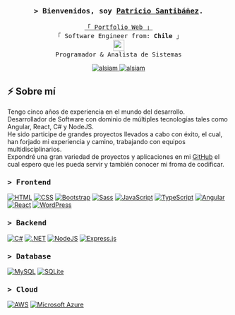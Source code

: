 <!-- Intro  -->
<h3 align="center">
        <samp>&gt; Bienvenidos, soy
                <a target="_blank" href="">Patricio Santibáñez</a>.
        </samp>
</h3>

<p align="center"> 
  <samp>
    <a href="https://www.patriciosantibanezdev.com/">「 Portfolio Web 」</a>
                        <br>
    「 Software Engineer from: <b>Chile</b> 」
    <br>
    <a href="#">
            <img src="https://github.com/user-attachments/assets/dcf4ceae-13f2-48c3-99d1-256573b4fa0a" target="_blank" width="25" />
    </a>
        <br>
          Programador & Analista de Sistemas
          <br>
  </samp>
</p>

<p align="center">
 <a href="https://www.linkedin.com/in/patricio-ignacio-santib%C3%A1%C3%B1ez-gonzalez-69a084197/" target="_blank">
  <img src="https://custom-icon-badges.demolab.com/badge/LinkedIn-0A66C2?logo=linkedin-white&logoColor=fff" alt="alsiam"/>
 </a>
 <a href="https://www.patriciosantibanezdev.com/" target="_blank">
  <img src="https://img.shields.io/badge/Dev.to-0A0A0A?logo=devdotto&logoColor=white" alt="alsiam" />
 </a>
</p>

## ⚡️ Sobre mí

Tengo cinco años de experiencia en el mundo del desarrollo.<br /> 
Desarrollador de Software con dominio de múltiples tecnologías tales como Angular, React, C# y NodeJS.<br />
He sido participe de grandes proyectos llevados a cabo con éxito, el cual, han forjado mi experiencia y camino, trabajando con equipos multidisciplinarios. <br />
Expondré una gran variedad de proyectos y aplicaciones en mi <a href="https://www.github.com/PatricioIgnacio/" target="_blank">GitHub</a> el cual espero que les pueda servir y también conocer mi froma de codificar.

<h3 align="left">
        <samp>&gt; Frontend
        </samp>
</h3>

[![HTML](https://img.shields.io/badge/HTML-%23E34F26.svg?logo=html5&logoColor=white)](#)
[![CSS](https://img.shields.io/badge/CSS-1572B6?logo=css3&logoColor=fff)](#)
[![Bootstrap](https://img.shields.io/badge/Bootstrap-7952B3?logo=bootstrap&logoColor=fff)](#)
[![Sass](https://img.shields.io/badge/Sass-C69?logo=sass&logoColor=fff)](#)
[![JavaScript](https://img.shields.io/badge/JavaScript-F7DF1E?logo=javascript&logoColor=000)](#)
[![TypeScript](https://img.shields.io/badge/TypeScript-3178C6?logo=typescript&logoColor=fff)](#)
[![Angular](https://img.shields.io/badge/Angular-%23DD0031.svg?logo=angular&logoColor=white)](#)
[![React](https://img.shields.io/badge/React-%2320232a.svg?logo=react&logoColor=%2361DAFB)](#)
[![WordPress](https://img.shields.io/badge/WordPress-%2321759B.svg?logo=wordpress&logoColor=white)](#)

<h3 align="left">
        <samp>&gt; Backend
        </samp>
</h3>

[![C#](https://custom-icon-badges.demolab.com/badge/C%23-%23239120.svg?logo=cshrp&logoColor=white)](#)
[![.NET](https://img.shields.io/badge/.NET-512BD4?logo=dotnet&logoColor=fff)](#)
[![NodeJS](https://img.shields.io/badge/Node.js-6DA55F?logo=node.js&logoColor=white)](#)
[![Express.js](https://img.shields.io/badge/Express.js-%23404d59.svg?logo=express&logoColor=%2361DAFB)](#)

<h3 align="left">
        <samp>&gt; Database
        </samp>
</h3>

[![MySQL](https://img.shields.io/badge/MySQL-4479A1?logo=mysql&logoColor=fff)](#)
[![SQLite](https://img.shields.io/badge/SQLite-%2307405e.svg?logo=sqlite&logoColor=white)](#)

<h3 align="left">
        <samp>&gt; Cloud
        </samp>
</h3>

[![AWS](https://img.shields.io/badge/AWS-%23FF9900.svg?logo=amazon-web-services&logoColor=white)](#)
[![Microsoft Azure](https://custom-icon-badges.demolab.com/badge/Microsoft%20Azure-0089D6?logo=msazure&logoColor=white)](#)
